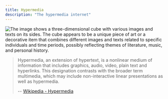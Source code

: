```yaml
---
title: Hypermedia
description: "The hypermedia internet"
---
```


<img src="images/PronovostAndré.jpg" alt="The image shows a three-dimensional cube with various images and texts on its sides. The cube appears to be a unique piece of art or a decorative item that combines different images and texts related to specific individuals and time periods, possibly reflecting themes of literature, music, and personal history." srcset="">

> Hypermedia, an extension of hypertext, is a nonlinear medium of information that includes graphics, audio, video, plain text and hyperlinks. This designation contrasts with the broader term multimedia, which may include non-interactive linear presentations as well as hypermedia.
>
> -- [Wikipedia - Hypermedia](https://en.wikipedia.org/wiki/Hypermedia)

